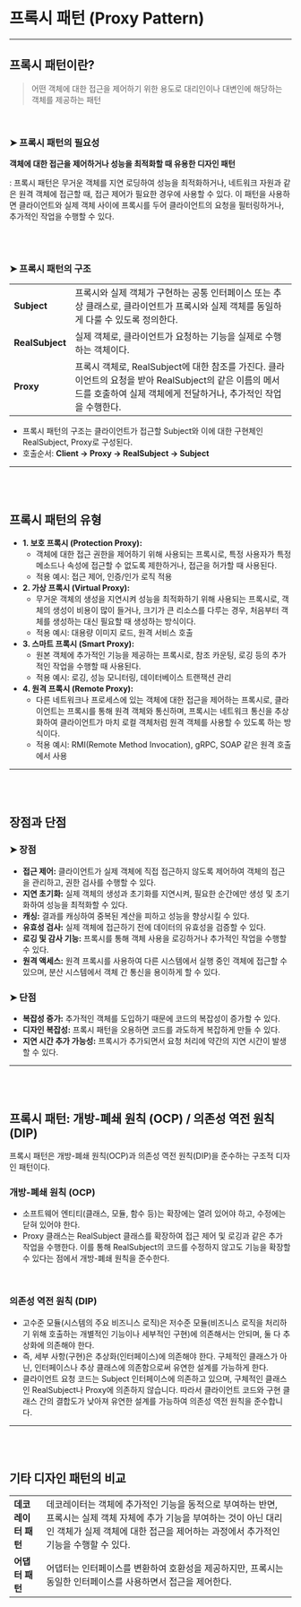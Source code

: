 # 프록시 패턴 (Proxy Pattern)

----


## 프록시 패턴이란?
<blockquote> 
어떤 객체에 대한 접근을 제어하기 위한 용도로 대리인이나 대변인에 해당하는 객체를 제공하는 패턴
</blockquote> 
<br>

### ➤ 프록시 패턴의 필요성 <br>

<p><strong>객체에 대한 접근을 제어하거나 성능을 최적화할 때 유용한 디자인 패턴</strong></p>
: 프록시 패턴은 무거운 객체를 지연 로딩하여 성능을 최적화하거나, 네트워크 자원과 같은 원격 객체에 접근할 때, 접근 제어가 필요한 경우에 사용할 수 있다.
이 패턴을 사용하면 클라이언트와 실제 객체 사이에 프록시를 두어 클라이언트의 요청을 필터링하거나, 추가적인 작업을 수행할 수 있다.

  

<br><br>

### ➤ 프록시 패턴의 구조 <br>

<table class="table">
<tbody>
<tr>
<td><strong>Subject</strong></td>
<td>프록시와 실제 객체가 구현하는 공통 인터페이스 또는 추상 클래스로, 클라이언트가 프록시와 실제 객체를 동일하게 다룰 수 있도록 정의한다.
</tr>
<tr>
<td><strong>RealSubject</strong></td>
<td>실제 객체로, 클라이언트가 요청하는 기능을 실제로 수행하는 객체이다.</td>
</tr>
<tr>
<td><strong>Proxy</strong></td>
<td>프록시 객체로, RealSubject에 대한 참조를 가진다. 클라이언트의 요청을 받아 RealSubject의 같은 이름의 메서드를 호출하여 실제 객체에게 전달하거나, 추가적인 작업을 수행한다.</td>
</tr>
</tbody>
</table>


- 프록시 패턴의 구조는 클라이언트가 접근할 Subject와 이에 대한 구현체인 RealSubject, Proxy로 구성된다.
- 호출순서: <strong> Client -> Proxy -> RealSubject -> Subject </strong>


***
<br><br>

## 프록시 패턴의 유형

- **1. 보호 프록시 (Protection Proxy):**
  - 객체에 대한 접근 권한을 제어하기 위해 사용되는 프록시로, 특정 사용자가 특정 메소드나 속성에 접근할 수 없도록 제한하거나, 접근을 허가할 때 사용된다.
  - 적용 예시: 접근 제어, 인증/인가 로직 적용
- **2. 가상 프록시 (Virtual Proxy):** 
  - 무거운 객체의 생성을 지연시켜 성능을 최적화하기 위해 사용되는 프록시로, 객체의 생성이 비용이 많이 들거나, 크기가 큰 리소스를 다루는 경우, 처음부터 객체를 생성하는 대신 필요할 때 생성하는 방식이다.
  - 적용 예시: 대용량 이미지 로드, 원격 서비스 호출
- **3. 스마트 프록시 (Smart Proxy):** 
  -  원본 객체에 추가적인 기능을 제공하는 프록시로, 참조 카운팅, 로깅 등의 추가적인 작업을 수행할 때 사용된다.
  -  적용 예시: 로깅, 성능 모니터링, 데이터베이스 트랜잭션 관리
- **4. 원격 프록시 (Remote Proxy):** 
  - 다른 네트워크나 프로세스에 있는 객체에 대한 접근을 제어하는 프록시로, 클라이언트는 프록시를 통해 원격 객체와 통신하며, 프록시는 네트워크 통신을 추상화하여 클라이언트가 마치 로컬 객체처럼 원격 객체를 사용할 수 있도록 하는 방식이다.
  - 적용 예시: RMI(Remote Method Invocation), gRPC, SOAP 같은 원격 호출에서 사용



***
<br><br>

## 장점과 단점

### ➤ 장점
- <strong>접근 제어:</strong> 클라이언트가 실제 객체에 직접 접근하지 않도록 제어하여 객체의 접근을 관리하고, 권한 검사를 수행할 수 있다.
- <strong>지연 초기화:</strong> 실제 객체의 생성과 초기화를 지연시켜, 필요한 순간에만 생성 및 초기화하여 성능을 최적화할 수 있다.
- <strong>캐싱:</strong> 결과를 캐싱하여 중복된 계산을 피하고 성능을 향상시킬 수 있다.
- <strong>유효성 검사:</strong> 실제 객체에 접근하기 전에 데이터의 유효성을 검증할 수 있다.
- <strong>로깅 및 감사 기능:</strong> 프록시를 통해 객체 사용을 로깅하거나 추가적인 작업을 수행할 수 있다.
- <strong>원격 액세스:</strong> 원격 프록시를 사용하여 다른 시스템에서 실행 중인 객체에 접근할 수 있으며, 분산 시스템에서 객체 간 통신을 용이하게 할 수 있다.

### ➤ 단점
- <strong>복잡성 증가:</strong> 추가적인 객체를 도입하기 때문에 코드의 복잡성이 증가할 수 있다.
- <strong>디자인 복잡성:</strong> 프록시 패턴을 오용하면 코드를 과도하게 복잡하게 만들 수 있다.
- <strong>지연 시간 추가 가능성:</strong> 프록시가 추가되면서 요청 처리에 약간의 지연 시간이 발생할 수 있다.

***
<br><br>


## 프록시 패턴: 개방-폐쇄 원칙 (OCP) / 의존성 역전 원칙 (DIP)

프록시 패턴은 개방-폐쇄 원칙(OCP)과 의존성 역전 원칙(DIP)을 준수하는 구조적 디자인 패턴이다.
### 개방-폐쇄 원칙 (OCP)
- 소프트웨어 엔티티(클래스, 모듈, 함수 등)는 확장에는 열려 있어야 하고, 수정에는 닫혀 있어야 한다.
- Proxy 클래스는 RealSubject 클래스를 확장하여 접근 제어 및 로깅과 같은 추가 작업을 수행한다. 이를 통해 RealSubject의 코드를 수정하지 않고도 기능을 확장할 수 있다는 점에서 개방-폐쇄 원칙을 준수한다.

<br>

### 의존성 역전 원칙 (DIP)
- 고수준 모듈(시스템의 주요 비즈니스 로직)은 저수준 모듈(비즈니스 로직을 처리하기 위해 호출하는 개별적인 기능이나 세부적인 구현)에 의존해서는 안되며, 둘 다 추상화에 의존해야 한다.
- 즉, 세부 사항(구현)은 추상화(인터페이스)에 의존해야 한다. 구체적인 클래스가 아닌, 인터페이스나 추상 클래스에 의존함으로써 유연한 설계를 가능하게 한다.
- 클라이언트 요청 코드는 Subject 인터페이스에 의존하고 있으며, 구체적인 클래스인 RealSubject나 Proxy에 의존하지 않습니다. 따라서 클라이언트 코드와 구현 클래스 간의 결합도가 낮아져 유연한 설계를 가능하여 의존성 역전 원칙을 준수합니다.


***
<br><br>


## 기타 디자인 패턴의 비교
<table class="table">
<tbody>
<tr>
<td><strong>데코레이터 패턴</strong></td>
<td>데코레이터는 객체에 추가적인 기능을 동적으로 부여하는 반면, 프록시는 실제 객체 자체에 추가 기능을 부여하는 것이 아닌 대리인 객체가 실제 객체에 대한 접근을 제어하는 과정에서 추가적인 기능을 수행할 수 있다.</td>
</tr>
<tr>
<td><strong>어댑터 패턴</strong></td>
<td>어댑터는 인터페이스를 변환하여 호환성을 제공하지만, 프록시는 동일한 인터페이스를 사용하면서 접근을 제어한다.</td>
</tr>
</tbody>
</table>
